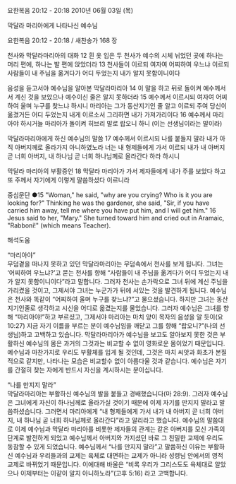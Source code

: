 요한복음 20:12 - 20:18 
2010년 06월 03일 (목)

막달라 마리아에게 나타나신 예수님



요한복음 20:12 - 20:18 / 새찬송가 168 장


천사와 막달라마리아의 대화 
12 흰 옷 입은 두 천사가 예수의 시체 뉘었던 곳에 하나는 머리 편에, 하나는 발 편에 앉았더라 13 천사들이 이르되 여자여 어찌하여 우느냐 이르되 사람들이 내 주님을 옮겨다가 어디 두었는지 내가 알지 못함이니이다  

음성을 듣고서야 예수님을 알아본 막달라마리아 
14 이 말을 하고 뒤로 돌이켜 예수께서 서 계신 것을 보았으나 예수이신 줄은 알지 못하더라   15 예수께서 이르시되 여자여 어찌하여 울며 누구를 찾느냐 하시니 마리아는 그가 동산지기인 줄 알고 이르되 주여 당신이 옮겼거든 어디 두었는지 내게 이르소서 그리하면 내가 가져가리이다 16 예수께서 마리아야 하시거늘 마리아가 돌이켜 히브리 말로 랍오니 하니 (이는 선생님이라는 말이라)  

막달라마리아에게 하신 예수님의 말씀 
17 예수께서 이르시되 나를 붙들지 말라 내가 아직 아버지께로 올라가지 아니하였노라 너는 내 형제들에게 가서 이르되 내가 내 아버지 곧 너희 아버지, 내 하나님 곧 너희 하나님께로 올라간다 하라 하시니  

막달라 마리아의 부활증언 
18 막달라 마리아가 가서 제자들에게 내가 주를 보았다 하고 또 주께서 자기에게 이렇게 말씀하셨다 이르니라     

중심문단 ●15 "Woman," he said, "why are you crying? Who is it you are looking for?" Thinking he was the gardener, she said, "Sir, if you have carried him away, tell me where you have put him, and I will get him." 16 Jesus said to her, "Mary." She turned toward him and cried out in Aramaic, "Rabboni!" (which means Teacher).

해석도움





“마리아야”   
무덤곁을 떠나지 못하고 있던 막달라마리아는 무덤속에서 천사를 보게 됩니다. 그녀는 ‘어찌하여 우느냐?’고 묻는 천사를 향해 “사람들이 내 주님을 옮겨다가 어디 두었는지 내가 알지 못함이니이다”라고 말합니다. 그러자 천사는 손가락으로 그녀 뒤에 계신 주님을 가리켰을 것이고, 그제서야 그녀는 누군가가 뒤에 서있는 것을 발견하게 됩니다. 예수님은 천사와 똑같이 “어찌하여 울며 누구를 찾느냐?”고 물으셨습니다. 하지만 그녀는 동산지기인줄로 생각하고 시신을 어디로 옮겼는지를 물었습니다. 그러자 예수님은 그녀를 향해 “마리아야!”하고 부르셨고, 그제서야 마리아는 마치 양이 목자의 음성을 알 듯이(요 10:27) 지금 자기 이름을 부르는 분이 예수님임을 깨닫고 그를 향해 “랍오니?”(나의 선생님)하고 고백하고 있습니다. 막달라마리아가 예수님을 보고도 알아보지 못한 것은 부활하신 예수님의 몸은 과거의 그것과는 비교할 수 없이 영화로운 몸이었기 때문입니다. 예수님과 마찬가지로 우리도 부활체를 입게 될 것인데, 그것은 마치 씨앗과 화초가 본질적으로 같지만, 나타나는 모습은 비교할수 없이 아름다울 것과 같습니다. 예수님은 자기를 간절히 찾는 자에게 반드시 자신을 계시하시는 분이십니다.  

“나를 만지지 말라”   
막달라마리아는 부활하신 예수님의 발을 붙들고 경배했습니다(마 28:9). 그러자 예수님은 그녀에게 자신이 하나님께로 올라가실 것이기 때문에 이제 자기를 만지지 말라고 말씀하셨습니다. 그러면서 마리아에게 “내 형제들에게 가서 내가 내 아버지 곧 너희 아버지, 내 하나님 곧 너희 하나님께로 올라간다”라고 알리라고 했습니다. 예수님의 말씀대로 이제 예수님과 막달라 마리아를 비롯한 제자들의 관계는 같은 아버지를 모신 가족의 단계로 발전하게 되었고 예수님께서 아버지와 가지셨던 바로 그 친밀한 교제에 우리도 동참할 수 있게 되었습니다. 예수님께서 “나를 만지지 말라”고 말씀하신 이유는 부활하신 예수님과 우리들과의 교제는 육체로 대면하는 교제가 아니라 성령님 안에서의 영적 교제로 바뀌었기 때문입니다. 이에대해 바울은 “비록 우리가 그리스도도 육체대로 알았으나 이제부터는 이같이 알지 아니하노라”(고후 5:16) 라고 고백합니다.